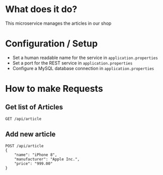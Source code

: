 # What does it do?

This microservice manages the articles in our shop

# Configuration / Setup

- Set a human readable name for the service in `application.properties`
- Set a port for the REST service in `application.properties`
- Configure a MySQL database connection in `application.properties`

# How to make Requests

## Get list of Articles

```
GET /api/article
```

## Add new article

```
POST /api/article
{
    "name": "iPhone 8",
    "manufacturer": "Apple Inc.",
    "price": "999.00"
}
```